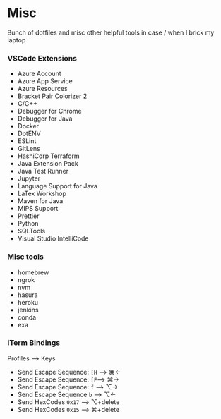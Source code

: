 # Misc

Bunch of dotfiles and misc other helpful tools in case / when I brick my laptop

### VSCode Extensions

- Azure Account
- Azure App Service
- Azure Resources
- Bracket Pair Colorizer 2
- C/C++
- Debugger for Chrome
- Debugger for Java
- Docker
- DotENV
- ESLint
- GitLens
- HashiCorp Terraform
- Java Extension Pack
- Java Test Runner
- Jupyter
- Language Support for Java
- LaTex Workshop
- Maven for Java
- MIPS Support
- Prettier
- Python
- SQLTools
- Visual Studio IntelliCode

### Misc tools

- homebrew
- ngrok
- nvm
- hasura
- heroku
- jenkins
- conda
- exa

### iTerm Bindings

Profiles --> Keys

- Send Escape Sequence: `[H` --> ⌘←
- Send Escape Sequence: `[F`--> ⌘→
- Send Escape Sequence: `f` --> ⌥→
- Send Escape Sequence `b` --> ⌥←
- Send HexCodes `0x17` --> ⌥+delete
- Send HexCodes `0x15` --> ⌘+delete
